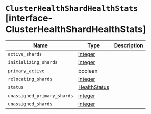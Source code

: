 # `ClusterHealthShardHealthStats` [interface-ClusterHealthShardHealthStats]

| Name | Type | Description |
| - | - | - |
| `active_shards` | [integer](./integer.md) | &nbsp; |
| `initializing_shards` | [integer](./integer.md) | &nbsp; |
| `primary_active` | boolean | &nbsp; |
| `relocating_shards` | [integer](./integer.md) | &nbsp; |
| `status` | [HealthStatus](./HealthStatus.md) | &nbsp; |
| `unassigned_primary_shards` | [integer](./integer.md) | &nbsp; |
| `unassigned_shards` | [integer](./integer.md) | &nbsp; |
